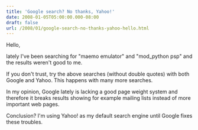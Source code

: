 ```yaml
---
title: 'Google search? No thanks, Yahoo!'
date: 2008-01-05T05:00:00.000-08:00
draft: false
url: /2008/01/google-search-no-thanks-yahoo-hello.html
---
```


Hello,

  
lately I've been searching for "maemo emulator" and "mod\_python psp" and the results weren't good to me.

  
If you don't trust, try the above searches (without double quotes) with both Google and Yahoo. This happens with many more searches.

  
In my opinion, Google lately is lacking a good page weight system and therefore it breaks results showing for example mailing lists instead of more important web pages.

  
Conclusion? I'm using Yahoo! as my default search engine until Google fixes these troubles.